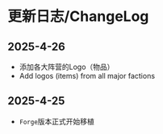 # 更新日志/ChangeLog
## 2025-4-26
- 添加各大阵营的Logo（物品）
- Add logos (items) from all major factions

## 2025-4-25
- `Forge`版本正式开始移植